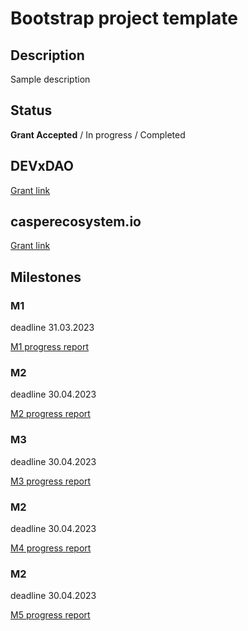 # Bootstrap project template

## Description
Sample description

## Status

**Grant Accepted** / In progress / Completed

## DEVxDAO

[Grant link]()

## casperecosystem.io

[Grant link]()

## Milestones

### M1
deadline 31.03.2023

[M1 progress report](m1.md)

### M2
deadline 30.04.2023

[M2 progress report](m2.md)

### M3
deadline 30.04.2023

[M3 progress report](m3.md)

### M2
deadline 30.04.2023

[M4 progress report](m4.md)

### M2
deadline 30.04.2023

[M5 progress report](m5.md)
